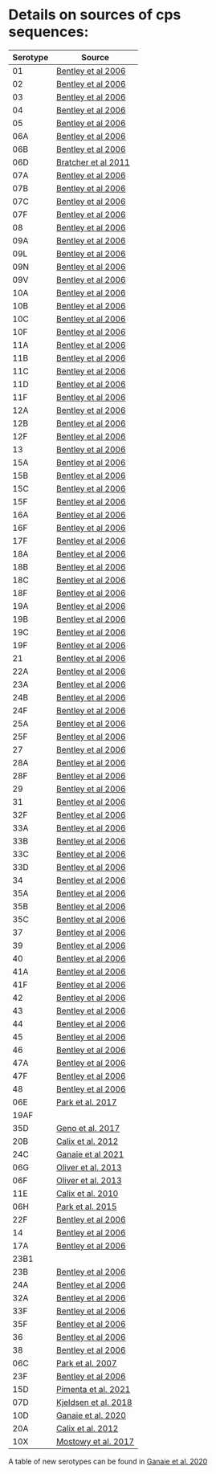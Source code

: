 # Details on sources of cps sequences:

| Serotype | Source                                                                                                        |
|----------|---------------------------------------------------------------------------------------------------------------|
| 01       | [Bentley et al 2006](https://journals.plos.org/plosgenetics/article?id=10.1371/journal.pgen.0020031)          |
| 02       | [Bentley et al 2006](https://journals.plos.org/plosgenetics/article?id=10.1371/journal.pgen.0020031)          |
| 03       | [Bentley et al 2006](https://journals.plos.org/plosgenetics/article?id=10.1371/journal.pgen.0020031)          |
| 04       | [Bentley et al 2006](https://journals.plos.org/plosgenetics/article?id=10.1371/journal.pgen.0020031)          |
| 05       | [Bentley et al 2006](https://journals.plos.org/plosgenetics/article?id=10.1371/journal.pgen.0020031)          |
| 06A      | [Bentley et al 2006](https://journals.plos.org/plosgenetics/article?id=10.1371/journal.pgen.0020031)          |
| 06B      | [Bentley et al 2006](https://journals.plos.org/plosgenetics/article?id=10.1371/journal.pgen.0020031)          |
| 06D      | [Bratcher et al 2011](https://www.microbiologyresearch.org/content/journal/micro/10.1099/mic.0.043901-0#tab2) |
| 07A      | [Bentley et al 2006](https://journals.plos.org/plosgenetics/article?id=10.1371/journal.pgen.0020031)          |
| 07B      | [Bentley et al 2006](https://journals.plos.org/plosgenetics/article?id=10.1371/journal.pgen.0020031)          |
| 07C      | [Bentley et al 2006](https://journals.plos.org/plosgenetics/article?id=10.1371/journal.pgen.0020031)          |
| 07F      | [Bentley et al 2006](https://journals.plos.org/plosgenetics/article?id=10.1371/journal.pgen.0020031)                                                                                                               |
| 08       | [Bentley et al 2006](https://journals.plos.org/plosgenetics/article?id=10.1371/journal.pgen.0020031)          |
| 09A      | [Bentley et al 2006](https://journals.plos.org/plosgenetics/article?id=10.1371/journal.pgen.0020031)          |
| 09L      | [Bentley et al 2006](https://journals.plos.org/plosgenetics/article?id=10.1371/journal.pgen.0020031)          |
| 09N      | [Bentley et al 2006](https://journals.plos.org/plosgenetics/article?id=10.1371/journal.pgen.0020031)          |
| 09V      | [Bentley et al 2006](https://journals.plos.org/plosgenetics/article?id=10.1371/journal.pgen.0020031)          |
| 10A      | [Bentley et al 2006](https://journals.plos.org/plosgenetics/article?id=10.1371/journal.pgen.0020031)          |
| 10B      | [Bentley et al 2006](https://journals.plos.org/plosgenetics/article?id=10.1371/journal.pgen.0020031)          |
| 10C      | [Bentley et al 2006](https://journals.plos.org/plosgenetics/article?id=10.1371/journal.pgen.0020031)          |
| 10F      | [Bentley et al 2006](https://journals.plos.org/plosgenetics/article?id=10.1371/journal.pgen.0020031)          |
| 11A      | [Bentley et al 2006](https://journals.plos.org/plosgenetics/article?id=10.1371/journal.pgen.0020031)          |
| 11B      | [Bentley et al 2006](https://journals.plos.org/plosgenetics/article?id=10.1371/journal.pgen.0020031)          |
| 11C      | [Bentley et al 2006](https://journals.plos.org/plosgenetics/article?id=10.1371/journal.pgen.0020031)          |
| 11D      | [Bentley et al 2006](https://journals.plos.org/plosgenetics/article?id=10.1371/journal.pgen.0020031)          |
| 11F      | [Bentley et al 2006](https://journals.plos.org/plosgenetics/article?id=10.1371/journal.pgen.0020031)          |
| 12A      | [Bentley et al 2006](https://journals.plos.org/plosgenetics/article?id=10.1371/journal.pgen.0020031)          |
| 12B      | [Bentley et al 2006](https://journals.plos.org/plosgenetics/article?id=10.1371/journal.pgen.0020031)          |
| 12F      | [Bentley et al 2006](https://journals.plos.org/plosgenetics/article?id=10.1371/journal.pgen.0020031)          |
| 13       | [Bentley et al 2006](https://journals.plos.org/plosgenetics/article?id=10.1371/journal.pgen.0020031)          |
| 15A      | [Bentley et al 2006](https://journals.plos.org/plosgenetics/article?id=10.1371/journal.pgen.0020031)          |
| 15B      | [Bentley et al 2006](https://journals.plos.org/plosgenetics/article?id=10.1371/journal.pgen.0020031)          |
| 15C      | [Bentley et al 2006](https://journals.plos.org/plosgenetics/article?id=10.1371/journal.pgen.0020031)          |
| 15F      | [Bentley et al 2006](https://journals.plos.org/plosgenetics/article?id=10.1371/journal.pgen.0020031)          |
| 16A      | [Bentley et al 2006](https://journals.plos.org/plosgenetics/article?id=10.1371/journal.pgen.0020031)          |
| 16F      | [Bentley et al 2006](https://journals.plos.org/plosgenetics/article?id=10.1371/journal.pgen.0020031)          |
| 17F      | [Bentley et al 2006](https://journals.plos.org/plosgenetics/article?id=10.1371/journal.pgen.0020031)          |
| 18A      | [Bentley et al 2006](https://journals.plos.org/plosgenetics/article?id=10.1371/journal.pgen.0020031)          |
| 18B      | [Bentley et al 2006](https://journals.plos.org/plosgenetics/article?id=10.1371/journal.pgen.0020031)          |
| 18C      | [Bentley et al 2006](https://journals.plos.org/plosgenetics/article?id=10.1371/journal.pgen.0020031)          |
| 18F      | [Bentley et al 2006](https://journals.plos.org/plosgenetics/article?id=10.1371/journal.pgen.0020031)          |
| 19A      | [Bentley et al 2006](https://journals.plos.org/plosgenetics/article?id=10.1371/journal.pgen.0020031)          |
| 19B      | [Bentley et al 2006](https://journals.plos.org/plosgenetics/article?id=10.1371/journal.pgen.0020031)          |
| 19C      | [Bentley et al 2006](https://journals.plos.org/plosgenetics/article?id=10.1371/journal.pgen.0020031)          |
| 19F      | [Bentley et al 2006](https://journals.plos.org/plosgenetics/article?id=10.1371/journal.pgen.0020031)          |
| 21       | [Bentley et al 2006](https://journals.plos.org/plosgenetics/article?id=10.1371/journal.pgen.0020031)          |
| 22A      | [Bentley et al 2006](https://journals.plos.org/plosgenetics/article?id=10.1371/journal.pgen.0020031)          |
| 23A      | [Bentley et al 2006](https://journals.plos.org/plosgenetics/article?id=10.1371/journal.pgen.0020031)          |
| 24B      | [Bentley et al 2006](https://journals.plos.org/plosgenetics/article?id=10.1371/journal.pgen.0020031)          |
| 24F      | [Bentley et al 2006](https://journals.plos.org/plosgenetics/article?id=10.1371/journal.pgen.0020031)          |
| 25A      | [Bentley et al 2006](https://journals.plos.org/plosgenetics/article?id=10.1371/journal.pgen.0020031)          |
| 25F      | [Bentley et al 2006](https://journals.plos.org/plosgenetics/article?id=10.1371/journal.pgen.0020031)          |
| 27       | [Bentley et al 2006](https://journals.plos.org/plosgenetics/article?id=10.1371/journal.pgen.0020031)          |
| 28A      | [Bentley et al 2006](https://journals.plos.org/plosgenetics/article?id=10.1371/journal.pgen.0020031)          |
| 28F      | [Bentley et al 2006](https://journals.plos.org/plosgenetics/article?id=10.1371/journal.pgen.0020031)          |
| 29       | [Bentley et al 2006](https://journals.plos.org/plosgenetics/article?id=10.1371/journal.pgen.0020031)          |
| 31       | [Bentley et al 2006](https://journals.plos.org/plosgenetics/article?id=10.1371/journal.pgen.0020031)          |
| 32F      | [Bentley et al 2006](https://journals.plos.org/plosgenetics/article?id=10.1371/journal.pgen.0020031)          |
| 33A      | [Bentley et al 2006](https://journals.plos.org/plosgenetics/article?id=10.1371/journal.pgen.0020031)          |
| 33B      | [Bentley et al 2006](https://journals.plos.org/plosgenetics/article?id=10.1371/journal.pgen.0020031)          |
| 33C      | [Bentley et al 2006](https://journals.plos.org/plosgenetics/article?id=10.1371/journal.pgen.0020031)          |
| 33D      | [Bentley et al 2006](https://journals.plos.org/plosgenetics/article?id=10.1371/journal.pgen.0020031)          |
| 34       | [Bentley et al 2006](https://journals.plos.org/plosgenetics/article?id=10.1371/journal.pgen.0020031)          |
| 35A      | [Bentley et al 2006](https://journals.plos.org/plosgenetics/article?id=10.1371/journal.pgen.0020031)          |
| 35B      | [Bentley et al 2006](https://journals.plos.org/plosgenetics/article?id=10.1371/journal.pgen.0020031)          |
| 35C      | [Bentley et al 2006](https://journals.plos.org/plosgenetics/article?id=10.1371/journal.pgen.0020031)          |
| 37       | [Bentley et al 2006](https://journals.plos.org/plosgenetics/article?id=10.1371/journal.pgen.0020031)          |
| 39       | [Bentley et al 2006](https://journals.plos.org/plosgenetics/article?id=10.1371/journal.pgen.0020031)          |
| 40       | [Bentley et al 2006](https://journals.plos.org/plosgenetics/article?id=10.1371/journal.pgen.0020031)          |
| 41A      | [Bentley et al 2006](https://journals.plos.org/plosgenetics/article?id=10.1371/journal.pgen.0020031)          |
| 41F      | [Bentley et al 2006](https://journals.plos.org/plosgenetics/article?id=10.1371/journal.pgen.0020031)          |
| 42       | [Bentley et al 2006](https://journals.plos.org/plosgenetics/article?id=10.1371/journal.pgen.0020031)          |
| 43       | [Bentley et al 2006](https://journals.plos.org/plosgenetics/article?id=10.1371/journal.pgen.0020031)          |
| 44       | [Bentley et al 2006](https://journals.plos.org/plosgenetics/article?id=10.1371/journal.pgen.0020031)          |
| 45       | [Bentley et al 2006](https://journals.plos.org/plosgenetics/article?id=10.1371/journal.pgen.0020031)          |
| 46       | [Bentley et al 2006](https://journals.plos.org/plosgenetics/article?id=10.1371/journal.pgen.0020031)          |
| 47A      | [Bentley et al 2006](https://journals.plos.org/plosgenetics/article?id=10.1371/journal.pgen.0020031)          |
| 47F      | [Bentley et al 2006](https://journals.plos.org/plosgenetics/article?id=10.1371/journal.pgen.0020031)          |
| 48       | [Bentley et al 2006](https://journals.plos.org/plosgenetics/article?id=10.1371/journal.pgen.0020031)          |
| 06E      | [Park et al. 2017](https://journals.asm.org/doi/10.1128/genomeA.01728-16)                                     |
| 19AF     |                                                                                                               |
| 35D      | [Geno et al. 2017](https://journals.asm.org/doi/10.1128/JCM.00054-17)                                         |
| 20B      | [Calix et al. 2012](https://www.jbc.org/article/S0021-9258(20)47811-1/fulltext)                               |
| 24C      | [Ganaie et al 2021](https://journals.asm.org/doi/10.1128/JCM.00540-21)                                        |                                               |
| 06G      | [Oliver et al. 2013](https://www.jbc.org/article/S0021-9258(20)53594-1/fulltext)                              |
| 06F      | [Oliver et al. 2013](https://www.jbc.org/article/S0021-9258(20)53594-1/fulltext)                              | 
| 11E      | [Calix et al. 2010](https://academic.oup.com/jid/article/202/1/29/889633)                                     |
| 06H      | [Park et al. 2015](https://journals.asm.org/doi/10.1128/CVI.00647-14)                                                                                          |
| 22F      | [Bentley et al 2006](https://journals.plos.org/plosgenetics/article?id=10.1371/journal.pgen.0020031)          |
| 14       | [Bentley et al 2006](https://journals.plos.org/plosgenetics/article?id=10.1371/journal.pgen.0020031)          |
| 17A      | [Bentley et al 2006](https://journals.plos.org/plosgenetics/article?id=10.1371/journal.pgen.0020031)          |
| 23B1     |                                                                                                               |
| 23B      | [Bentley et al 2006](https://journals.plos.org/plosgenetics/article?id=10.1371/journal.pgen.0020031)          |
| 24A      | [Bentley et al 2006](https://journals.plos.org/plosgenetics/article?id=10.1371/journal.pgen.0020031)                                                                                                               |
| 32A      | [Bentley et al 2006](https://journals.plos.org/plosgenetics/article?id=10.1371/journal.pgen.0020031)                                                                                                               |
| 33F      | [Bentley et al 2006](https://journals.plos.org/plosgenetics/article?id=10.1371/journal.pgen.0020031)                                                                                                               |
| 35F      | [Bentley et al 2006](https://journals.plos.org/plosgenetics/article?id=10.1371/journal.pgen.0020031)          |
| 36       | [Bentley et al 2006](https://journals.plos.org/plosgenetics/article?id=10.1371/journal.pgen.0020031)          |
| 38       | [Bentley et al 2006](https://journals.plos.org/plosgenetics/article?id=10.1371/journal.pgen.0020031)          |
| 06C      | [Park et al. 2007](https://journals.asm.org/doi/10.1128/JCM.02199-06)                                         |
| 23F      | [Bentley et al 2006](https://journals.plos.org/plosgenetics/article?id=10.1371/journal.pgen.0020031)          |
| 15D      | [Pimenta et al. 2021](https://journals.asm.org/doi/full/10.1128/JCM.00329-21)                                 |
| 07D      | [Kjeldsen et al. 2018](https://www.sciencedirect.com/science/article/pii/S0008621518301605?via%3Dihub)        |
| 10D      | [Ganaie et al. 2020](https://journals.asm.org/doi/10.1128/mBio.00937-20)                                      |                              |
| 20A      | [Calix et al. 2012](https://www.jbc.org/article/S0021-9258(20)47811-1/fulltext)                               |
| 10X      | [Mostowy et al. 2017](https://academic.oup.com/mbe/article/34/10/2537/3862411)                                |

A table of new serotypes can be found in [Ganaie et al. 2020](https://www.ncbi.nlm.nih.gov/pmc/articles/PMC7240158/)

